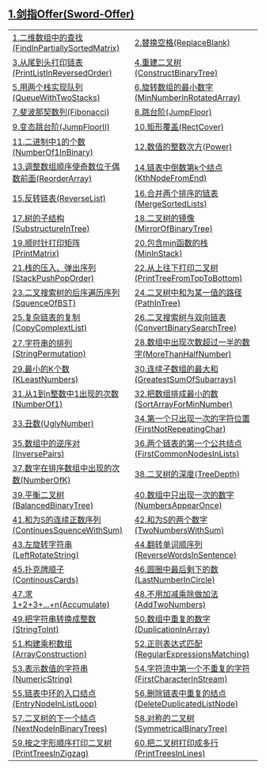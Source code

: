 <h2><a href="https://github.com/wuping5719/Algorithm/tree/master/1-Sword-Offer">
   1.剑指Offer(Sword-Offer)</a></h2>

<table>
  <tr>
    <td>
      <a href="https://github.com/wuping5719/Algorithm/blob/master/1-Sword-Offer/1-FindInPartiallySortedMatrix.java">
      1.二维数组中的查找(FindInPartiallySortedMatrix)</a>
    </td>
    <td>
      <a href="https://github.com/wuping5719/Algorithm/blob/master/1-Sword-Offer/2-ReplaceBlank.java">
      2.替换空格(ReplaceBlank)</a>
    </td>
  </tr>
  <tr>
    <td>
      <a href="https://github.com/wuping5719/Algorithm/tree/master/1-Sword-Offer/1-5-PrintListInReversedOrder_05">
      3.从尾到头打印链表(PrintListInReversedOrder)</a>
    </td>
    <td>
      <a href="https://github.com/wuping5719/Algorithm/tree/master/1-Sword-Offer/1-6-ConstructBinaryTree_06">
      4.重建二叉树(ConstructBinaryTree)</a>
    </td>
  </tr>
  <tr>
     <td>
      <a href="https://github.com/wuping5719/Algorithm/tree/master/1-Sword-Offer/1-7-QueueWithTwoStacks_07">
      5.用两个栈实现队列(QueueWithTwoStacks)</a>
    </td>
    <td>
      <a href="https://github.com/wuping5719/Algorithm/blob/master/1-Sword-Offer/1-8-MinNumberInRotatedArray_08.java">
      6.旋转数组的最小数字(MinNumberInRotatedArray)</a>
    </td>
  </tr>
  <tr>
    <td>
      <a href="https://github.com/wuping5719/Algorithm/tree/master/1-Sword-Offer/1-9-Fibonacci_09">
      7.斐波那契数列(Fibonacci)</a>
    </td>
    <td>
      <a href="https://github.com/wuping5719/Algorithm/blob/master/1-Sword-Offer/1-9-Fibonacci_09/1-9-2-JumpFloor_09.java">
      8.跳台阶(JumpFloor)</a>
    </td>
  </tr>
  <tr>
    <td>
      <a href="https://github.com/wuping5719/Algorithm/blob/master/1-Sword-Offer/1-9-Fibonacci_09/1-9-3-JumpFloorII_09.java">
      9.变态跳台阶(JumpFloorII)</a>
    </td>
    <td>
      <a href="https://github.com/wuping5719/Algorithm/blob/master/1-Sword-Offer/1-9-Fibonacci_09/1-9-4-RectCover_09.java">
      10.矩形覆盖(RectCover)</a>
    </td>
  </tr>
  <tr>
    <td>
      <a href="https://github.com/wuping5719/Algorithm/blob/master/1-Sword-Offer/1-10-NumberOf1InBinary_10.java">
      11.二进制中1的个数(NumberOf1InBinary)</a>
    </td>
    <td>
      <a href="https://github.com/wuping5719/Algorithm/blob/master/1-Sword-Offer/1-11-Power_11.java">
      12.数值的整数次方(Power)</a>
    </td>
  </tr>
  <tr>
    <td>
      <a href="https://github.com/wuping5719/Algorithm/blob/master/1-Sword-Offer/1-14-ReorderArray_14.java">
      13.调整数组顺序使奇数位于偶数前面(ReorderArray)</a>
    </td>
    <td>
      <a href="https://github.com/wuping5719/Algorithm/blob/master/1-Sword-Offer/1-15-KthNodeFromEnd_15.java">
      14.链表中倒数第k个结点(KthNodeFromEnd)</a>
    </td>
  </tr>
  <tr>
    <td>
      <a href="https://github.com/wuping5719/Algorithm/blob/master/1-Sword-Offer/1-16-ReverseList_16.java">
      15.反转链表(ReverseList)</a>
    </td>
    <td>
      <a href="https://github.com/wuping5719/Algorithm/blob/master/1-Sword-Offer/1-17-MergeSortedLists_17.java">
      16.合并两个排序的链表(MergeSortedLists)</a>
    </td>
  </tr>
  <tr>
    <td>
      <a href="https://github.com/wuping5719/Algorithm/blob/master/1-Sword-Offer/1-18-SubstructureInTree_18.java">
      17.树的子结构(SubstructureInTree)</a>
    </td>
    <td>
      <a href="https://github.com/wuping5719/Algorithm/blob/master/1-Sword-Offer/1-19-MirrorOfBinaryTree_19.java">
      18.二叉树的镜像(MirrorOfBinaryTree)</a>
    </td>
  </tr>
  <tr>
    <td>
      <a href="https://github.com/wuping5719/Algorithm/blob/master/1-Sword-Offer/1-20-PrintMatrix_20.java">
      19.顺时针打印矩阵(PrintMatrix)</a>
    </td>
    <td>
      <a href="https://github.com/wuping5719/Algorithm/blob/master/1-Sword-Offer/1-21-MinInStack_21.java">
      20.包含min函数的栈(MinInStack)</a>
    </td>
  </tr>
  <tr>
    <td>
      <a href="https://github.com/wuping5719/Algorithm/blob/master/1-Sword-Offer/1-22-StackPushPopOrder_22.java">
      21.栈的压入、弹出序列(StackPushPopOrder)</a>
    </td>
    <td>
      <a href="https://github.com/wuping5719/Algorithm/blob/master/1-Sword-Offer/1-23-PrintTreeFromTopToBottom_23.java">
      22.从上往下打印二叉树(PrintTreeFromTopToBottom)</a>
    </td>
  </tr>
  <tr>
    <td>
      <a href="https://github.com/wuping5719/Algorithm/blob/master/1-Sword-Offer/1-24-SquenceOfBST_24.java">
      23.二叉搜索树的后序遍历序列(SquenceOfBST)</a>
    </td>
    <td>
      <a href="https://github.com/wuping5719/Algorithm/blob/master/1-Sword-Offer/1-25-PathInTree_25.java">
      24.二叉树中和为某一值的路径(PathInTree)</a>
    </td>
  </tr>
  <tr>
    <td>
      <a href="https://github.com/wuping5719/Algorithm/tree/master/1-Sword-Offer/1-26-CopyComplextList_26">
      25.复杂链表的复制(CopyComplextList)</a>
    </td>
    <td>
      <a href="https://github.com/wuping5719/Algorithm/blob/master/1-Sword-Offer/1-27-ConvertBinarySearchTree_27.java">
      26.二叉搜索树与双向链表(ConvertBinarySearchTree)</a>
    </td>
  </tr>
  <tr>
    <td>
      <a href="https://github.com/wuping5719/Algorithm/blob/master/1-Sword-Offer/1-28-StringPermutation_28.java">
      27.字符串的排列(StringPermutation)</a>
    </td>
    <td>
      <a href="https://github.com/wuping5719/Algorithm/blob/master/1-Sword-Offer/1-29-MoreThanHalfNumber_29.java">
      28.数组中出现次数超过一半的数字(MoreThanHalfNumber)</a>
    </td>
  </tr>
  <tr>
    <td>
      <a href="https://github.com/wuping5719/Algorithm/blob/master/1-Sword-Offer/1-30-KLeastNumbers_30.java">
      29.最小的K个数(KLeastNumbers)</a>
    </td>
    <td>
      <a href="https://github.com/wuping5719/Algorithm/blob/master/1-Sword-Offer/1-31-GreatestSumOfSubarrays_31.java">
      30.连续子数组的最大和(GreatestSumOfSubarrays)</a>
    </td>
  </tr>
  <tr>
    <td>
      <a href="https://github.com/wuping5719/Algorithm/blob/master/1-Sword-Offer/1-32-NumberOf1_32.java">
      31.从1到n整数中1出现的次数(NumberOf1)</a>
    </td>
    <td>
      <a href="https://github.com/wuping5719/Algorithm/blob/master/1-Sword-Offer/1-33-SortArrayForMinNumber_33.java">
      32.把数组排成最小的数(SortArrayForMinNumber)</a>
    </td>
  </tr>
  <tr>
    <td>
      <a href="https://github.com/wuping5719/Algorithm/blob/master/1-Sword-Offer/1-34-UglyNumber_34.java">
      33.丑数(UglyNumber)</a>
    </td>
    <td>
      <a href="https://github.com/wuping5719/Algorithm/blob/master/1-Sword-Offer/1-35-FirstNotRepeatingChar_35.java">
      34.第一个只出现一次的字符位置(FirstNotRepeatingChar)</a>
    </td>
  </tr>
  <tr>
    <td>
      <a href="https://github.com/wuping5719/Algorithm/blob/master/1-Sword-Offer/1-36-InversePairs_36.java">
      35.数组中的逆序对(InversePairs)</a>
    </td>
    <td>
      <a href="https://github.com/wuping5719/Algorithm/blob/master/1-Sword-Offer/1-37-FirstCommonNodesInLists_37.java">
      36.两个链表的第一个公共结点(FirstCommonNodesInLists)</a>
    </td>
  </tr>
  <tr>
    <td>
      <a href="https://github.com/wuping5719/Algorithm/blob/master/1-Sword-Offer/1-38-NumberOfK_38.java">
      37.数字在排序数组中出现的次数(NumberOfK)</a>
    </td>
    <td>
      <a href="https://github.com/wuping5719/Algorithm/blob/master/1-Sword-Offer/1-39-1-TreeDepth_39_1.java">
      38.二叉树的深度(TreeDepth)</a>
    </td>
  </tr>
  <tr>
    <td>
      <a href="https://github.com/wuping5719/Algorithm/blob/master/1-Sword-Offer/1-39-2-BalancedBinaryTree_39_2.java">
      39.平衡二叉树(BalancedBinaryTree)</a>
    </td>
    <td>
      <a href="https://github.com/wuping5719/Algorithm/blob/master/1-Sword-Offer/1-40-NumbersAppearOnce_40.java">
      40.数组中只出现一次的数字(NumbersAppearOnce)</a>
    </td>
  </tr>
  <tr>
    <td>
      <a href="https://github.com/wuping5719/Algorithm/blob/master/1-Sword-Offer/1-41-2-ContinuesSquenceWithSum_41_2.java">
      41.和为S的连续正数序列(ContinuesSquenceWithSum)</a>
    </td>
    <td>
      <a href="https://github.com/wuping5719/Algorithm/blob/master/1-Sword-Offer/1-41-1-TwoNumbersWithSum_41_1.java">
      42.和为S的两个数字(TwoNumbersWithSum)</a>
    </td>
  </tr>
  <tr>
    <td>
      <a href="https://github.com/wuping5719/Algorithm/blob/master/1-Sword-Offer/1-42-2-LeftRotateString_42_2.java">
      43.左旋转字符串(LeftRotateString)</a>
    </td>
    <td>
      <a href="https://github.com/wuping5719/Algorithm/blob/master/1-Sword-Offer/1-42-1-ReverseWordsInSentence_42_1.java">
      44.翻转单词顺序列(ReverseWordsInSentence)</a>
    </td>
  </tr>
  <tr>
    <td>
      <a href="https://github.com/wuping5719/Algorithm/blob/master/1-Sword-Offer/1-44-ContinousCards_44.java">
      45.扑克牌顺子(ContinousCards)</a>
    </td>
    <td>
      <a href="https://github.com/wuping5719/Algorithm/blob/master/1-Sword-Offer/1-45-LastNumberInCircle_45.java">
      46.圆圈中最后剩下的数(LastNumberInCircle)</a>
    </td>
  </tr>
  <tr>
    <td>
      <a href="https://github.com/wuping5719/Algorithm/blob/master/1-Sword-Offer/1-46-Accumulate_46.java">
      47.求1+2+3+...+n(Accumulate)</a>
    </td>
    <td>
      <a href="https://github.com/wuping5719/Algorithm/blob/master/1-Sword-Offer/1-47-AddTwoNumbers_47.java">
      48.不用加减乘除做加法(AddTwoNumbers)</a>
    </td>
  </tr>
  <tr>
    <td>
      <a href="https://github.com/wuping5719/Algorithm/blob/master/1-Sword-Offer/1-49-StringToInt_49.java">
      49.把字符串转换成整数(StringToInt)</a>
    </td>
    <td>
      <a href="https://github.com/wuping5719/Algorithm/blob/master/1-Sword-Offer/1-51-DuplicationInArray_51.java">
      50.数组中重复的数字(DuplicationInArray)</a>
    </td>
  </tr>
  <tr>
    <td>
      <a href="https://github.com/wuping5719/Algorithm/blob/master/1-Sword-Offer/1-52-ArrayConstruction_52.java">
      51.构建乘积数组(ArrayConstruction)</a>
    </td>
    <td>
      <a href="https://github.com/wuping5719/Algorithm/blob/master/1-Sword-Offer/1-53-RegularExpressionsMatching_53.java">
      52.正则表达式匹配(RegularExpressionsMatching)</a>
    </td>
  </tr>
  <tr>
    <td>
      <a href="https://github.com/wuping5719/Algorithm/blob/master/1-Sword-Offer/1-54-NumericString_54.java">
      53.表示数值的字符串(NumericString)</a>
    </td>
    <td>
      <a href="https://github.com/wuping5719/Algorithm/blob/master/1-Sword-Offer/1-55-FirstCharacterInStream_55.java">
      54.字符流中第一个不重复的字符(FirstCharacterInStream)</a>
    </td>
  </tr>
  <tr>
    <td>
      <a href="https://github.com/wuping5719/Algorithm/blob/master/1-Sword-Offer/1-56-EntryNodeInListLoop_56.java">
      55.链表中环的入口结点(EntryNodeInListLoop)</a>
    </td>
    <td>
      <a href="https://github.com/wuping5719/Algorithm/blob/master/1-Sword-Offer/1-57-DeleteDuplicatedListNode_57.java">
      56.删除链表中重复的结点(DeleteDuplicatedListNode)</a>
    </td>
  </tr>
  <tr>
    <td>
      <a href="https://github.com/wuping5719/Algorithm/blob/master/1-Sword-Offer/1-58-NextNodeInBinaryTrees_58.java">
      57.二叉树的下一个结点(NextNodeInBinaryTrees)</a>
    </td>
    <td>
      <a href="https://github.com/wuping5719/Algorithm/blob/master/1-Sword-Offer/1-59-SymmetricalBinaryTree_59.java">
      58.对称的二叉树(SymmetricalBinaryTree)</a>
    </td>
  </tr>
  <tr>
    <td>
      <a href="https://github.com/wuping5719/Algorithm/blob/master/1-Sword-Offer/1-61-PrintTreesInZigzag_61.java">
      59.按之字形顺序打印二叉树(PrintTreesInZigzag)</a>
    </td>
    <td>
      <a href="https://github.com/wuping5719/Algorithm/blob/master/1-Sword-Offer/1-60-PrintTreesInLines_60.java">
      60.把二叉树打印成多行(PrintTreesInLines)</a>
    </td>
  </tr>
</table>
